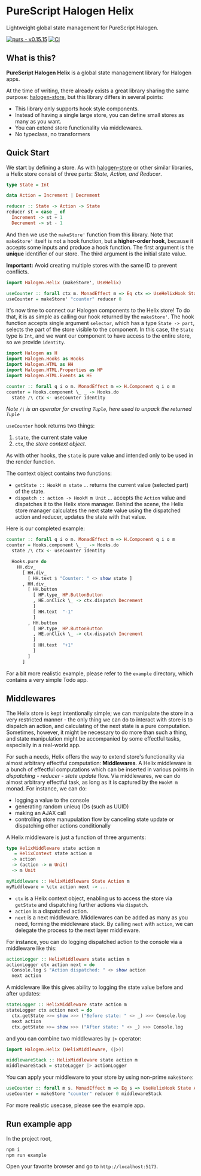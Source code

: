 # PureScript Halogen Helix

Lightweight global state management for PureScript Halogen.

[![purs - v0.15.15](https://img.shields.io/badge/purs-v0.15.15-blue?logo=purescript)](https://github.com/purescript/purescript/releases/tag/v0.15.15) [![CI](https://github.com/katsujukou/purescript-halogen-helix/actions/workflows/ci.yml/badge.svg)](https://github.com/katsujukou/purescript-halogen-helix/actions/workflows/ci.yml)

## What is this?

**PureScript Halogen Helix** is a global state management library for Halogen apps.

At the time of writing, there already exists a great library sharing the same purpose: [halogen-store](https://github.com/thomashoneyman/purescript-halogen-store), but this library differs in several points:

- This library only supports hook style components.
- Instead of having a single large store, you can define small stores as many as you want.
- You can extend store functionality via middlewares.
- No typeclass, no transformers

## Quick Start

We start by defining a store. As with [halogen-store](https://github.com/thomashoneyman/purescript-halogen-store) or other similar libraries, a Helix store consist of three parts: _State, Action, and Reducer_.

```purs
type State = Int

data Action = Increment | Decrement

reducer :: State -> Action -> State
reducer st = case _ of
  Increment -> st + 1
  Decrement -> st - 1
```

And then we use the `makeStore'` function from this library. Note that `makeStore'` itself is not a hook function, but a **higher-order hook**, because it accepts some inputs and produce a hook function. The first argument is the **unique** identifier of our store. The third argument is the initial state value.

**Important:** Avoid creating multiple stores with the same ID to prevent conflicts.

```purs
import Halogen.Helix (makeStore', UseHelix)

useCounter :: forall ctx m. MonadEffect m => Eq ctx => UseHelixHook State Action ctx m
useCounter = makeStore' "counter" reducer 0
```

It's now time to connect our Halogen components to the Helix store!
To do that, it is as simple as calling our hook returned by the `makeStore'`.
The hook function accepts single argument `selector`, which has a type `State -> part`, selects the part of the store visible to the component.
In this case, the `State` type is `Int`, and we want our component to have access to the entire store, so we provide `identity`.

```purs
import Halogen as H
import Halogen.Hooks as Hooks
import Halogen.HTML as HH
import Halogen.HTML.Properties as HP
import Halogen.HTML.Events as HE

counter :: forall q i o m. MonadEffect m => H.Component q i o m
counter = Hooks.component \_ _ -> Hooks.do
  state /\ ctx <- useCounter identity
```

_Note `/\` is an operator for creating `Tuple`, here used to unpack the returned `Tuple`_

`useCounter` hook returns two things:

1. `state`, the current state value
2. `ctx`, the _store context object_.

As with other hooks, the `state` is pure value and intended only to be used in the render function.

The context object contains two functions:

- `getState :: HookM m state` ... returns the current value (selected part) of the state.
- `dispatch :: action -> HookM m Unit` ... accepts the `Action` value and dispatches it to the Helix store manager. Behind the scene, the Helix store manager calculates the next state value using the dispatched action and reducer, updates the state with that value.

Here is our completed example:

```purs
counter :: forall q i o m. MonadEffect m => H.Component q i o m
counter = Hooks.component \_ _ -> Hooks.do
  state /\ ctx <- useCounter identity

  Hooks.pure do
    HH.div_
      [ HH.div_
        [ HH.text $ "Counter: " <> show state ]
      , HH.div_
        [ HH.button
          [ HP.type_ HP.ButtonButton
          , HE.onClick \_ -> ctx.dispatch Decrement
          ]
          [ HH.text  "-1"
          ]
        , HH.button
          [ HP.type_ HP.ButtonButton
          , HE.onClick \_ -> ctx.dispatch Increment
          ]
          [ HH.text  "+1"
          ]
        ]
      ]
```

For a bit more realistic example, please refer to the `example` directory, which contains a very simple Todo app.

## Middlewares

The Helix store is kept intentionally simple; we can manipulate the store in a very restricted manner - the only thing we can do to interact with store is to dispatch an action, and calculating of the next state is a pure computation. Sometimes, however, it might be necessary to do more than such a thing, and state manipulation might be accompanied by some effectful tasks, especially in a real-world app.

For such a needs, Helix offers the way to extend store's functionality via almost arbitrary effectful computation: **Middlewares**.
A Helix middleware is a bunch of effectful computations which can be inserted in various points in _dispatching - reducer - state update_ flow.
Via middlewares, we can do almost arbitrary effectful task, as long as it is captured by the `HookM m` monad. For instance, we can do:

- logging a value to the console
- generating random unieuq IDs (such as UUID)
- making an AJAX call
- controlling store manupulation flow by canceling state update or dispatching other actions conditionally

A Helix middleware is just a function of three arguments:

```purs
type HelixMiddleware state action m
   = HelixContext state action m
  -> action
  -> (action -> m Unit)
  -> m Unit

myMiddleware :: HelixMiddleware State Action m
myMiddleware = \ctx action next -> ...
```

- `ctx` is a Helix context object, enabling us to access the store via `getState` and dispatching further actions via `dispatch`.
- `action` is a dispatched action.
- `next` is a next middleware. Middlewares can be added as many as you need, forming the middleware stack. By calling `next` with `action`, we can delegate the process to the next layer middleware.

For instance, you can do logging dispatched action to the console via a middleware like this:

```purs
actionLogger :: HelixMiddleware state action m
actionLogger ctx action next = do
  Console.log $ "Action dispatched: " <> show action
  next action
```

A middleware like this gives ability to logging the state value before and after updates:

```purs
stateLogger :: HelixMiddleware state action m
stateLogger ctx action next = do
  ctx.getState >>= show >>> ("Before state: " <> _) >>> Console.log
  next action
  ctx.getState >>= show >>> ("After state: " <> _) >>> Console.log
```

and you can combine two middlewares by `|>` operator:

```purs
import Halogen.Helix (HelixMiddleware, (|>))

middlewareStack :: HelixMiddleware state action m
middlewareStack = stateLogger |> actionLogger
```

You can apply your middleware to your store by using non-prime `makeStore`:

```purs
useCounter :: forall m s. MonadEffect m => Eq s => UseHelixHook State Action s m
useCounter = makeStore "counter" reducer 0 middlewareStack
```

For more realistic usecase, please see the example app.

## Run example app

In the project root,

```sh
npm i
npm run example
```

Open your favorite browser and go to `http://localhost:5173`.
